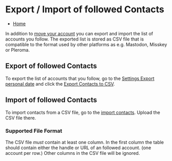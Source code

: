# Export / Import of followed Contacts

* [Home](help)

In addition to [move your account](help/Move-Account) you can export and import the list of accounts you follow.
The exported list is stored as CSV file that is compatible to the format used by other platforms as e.g. Mastodon, Misskey or Pleroma.

## Export of followed Contacts

To export the list of accounts that you follow, go to the [Settings Export personal date](settings/userexport) and click the [Export Contacts to CSV](settings/userexport/contact).

## Import of followed Contacts

To import contacts from a CSV file, go to the [import contacts](settings/importcontacts).
Upload the CSV file there.

### Supported File Format

The CSV file *must* contain at least one column.
In the first column the table should contain either the handle or URL of an followed account.
(one account per row.)
Other columns in the CSV file will be ignored.
